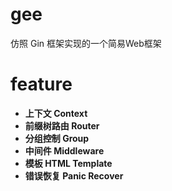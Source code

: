 # gee
仿照 Gin 框架实现的一个简易Web框架

# feature
- <strong>上下文 <strong>Context
- 前缀树路由 <strong>Router
- 分组控制 <strong>Group
- 中间件 <strong>Middleware
- 模板 <strong>HTML <strong>Template
- 错误恢复 <strong>Panic <strong>Recover
